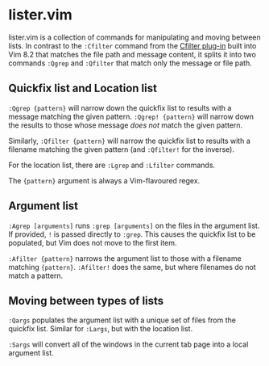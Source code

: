 lister.vim
==========

lister.vim is a collection of commands for manipulating and moving between
lists. In contrast to the `:Cfilter` command from the [Cfilter plug-in](https://github.com/vim/vim/blob/master/runtime/pack/dist/opt/cfilter/plugin/cfilter.vim) 
built into Vim 8.2 that matches the file path and message content, it splits it into two commands
`:Qgrep` and `:Qfilter` that match only the message or file path. 

Quickfix list and Location list
-------------------------------

`:Qgrep {pattern}` will narrow down the quickfix list to results with a
message matching the given pattern. `:Qgrep! {pattern}` will narrow down the
results to those whose message *does not* match the given pattern.

Similarly, `:Qfilter {pattern}` will narrow the quickfix list to results with a
filename matching the given pattern (and `:Qfilter!` for the inverse).

For the location list, there are `:Lgrep` and `:Lfilter` commands.

The `{pattern}` argument is always a Vim-flavoured regex.

Argument list
-------------

`:Agrep [arguments]` runs `:grep [arguments]` on the files in the argument
list. If provided, `!` is passed directly to `:grep`. This causes the quickfix
list to be populated, but Vim does not move to the first item.

`:Afilter {pattern}` narrows the argument list to those with a filename
matching `{pattern}`. `:Afilter!` does the same, but where filenames do not
match a pattern.

Moving between types of lists
-----------------------------

`:Qargs` populates the argument list with a unique set of files from the
quickfix list. Similar for `:Largs`, but with the location list.

`:Sargs` will convert all of the windows in the current tab page into a local
argument list.

